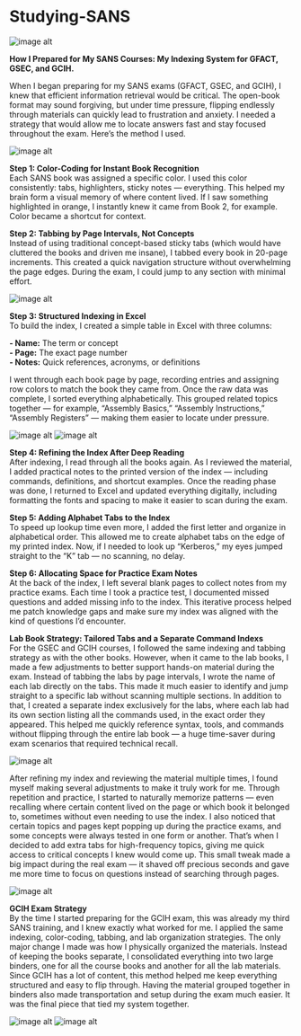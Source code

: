 # Studying-SANS

![image alt](https://github.com/dita-cyber/Studying-SANS/blob/4e437fe6335d02573bf4d1e98d2a5018a4561088/SANSStudying1.png)

**How I Prepared for My SANS Courses: My Indexing System for GFACT, GSEC, and GCIH.**

When I began preparing for my SANS exams (GFACT, GSEC, and GCIH), I knew that efficient information retrieval would be critical. The open-book format may sound forgiving, but under time pressure, flipping endlessly through materials can quickly lead to frustration and anxiety. I needed a strategy that would allow me to locate answers fast and stay focused throughout the exam. Here’s the method I used.

![image alt](https://github.com/dita-cyber/Studying-SANS/blob/ffd1089fa8d1e011b2a43c65536cad9c1d27d7e4/sans1gfact.jpg)

**Step 1: Color-Coding for Instant Book Recognition**<br/>
Each SANS book was assigned a specific color. I used this color consistently: tabs, highlighters, sticky notes — everything. This helped my brain form a visual memory of where content lived. If I saw something highlighted in orange, I instantly knew it came from Book 2, for example. Color became a shortcut for context.

**Step 2: Tabbing by Page Intervals, Not Concepts**<br/>
Instead of using traditional concept-based sticky tabs (which would have cluttered the books and driven me insane), I tabbed every book in 20-page increments. This created a quick navigation structure without overwhelming the page edges. During the exam, I could jump to any section with minimal effort.

![image alt](https://github.com/dita-cyber/Studying-SANS/blob/ffd1089fa8d1e011b2a43c65536cad9c1d27d7e4/gfact22.jpg)

**Step 3: Structured Indexing in Excel**<br/>
To build the index, I created a simple table in Excel with three columns:

**- Name:** The term or concept<br/>
**- Page:** The exact page number<br/>
**- Notes:** Quick references, acronyms, or definitions<br/>

I went through each book page by page, recording entries and assigning row colors to match the book they came from. Once the raw data was complete, I sorted everything alphabetically. This grouped related topics together — for example, “Assembly Basics,” “Assembly Instructions,” “Assembly Registers” — making them easier to locate under pressure.

![image alt](https://github.com/dita-cyber/Studying-SANS/blob/ffd1089fa8d1e011b2a43c65536cad9c1d27d7e4/gfact44.jpg)
![image alt](https://github.com/dita-cyber/Studying-SANS/blob/ffd1089fa8d1e011b2a43c65536cad9c1d27d7e4/gfact33.jpg)

**Step 4: Refining the Index After Deep Reading**<br/>
After indexing, I read through all the books again. As I reviewed the material, I added practical notes to the printed version of the index — including commands, definitions, and shortcut examples. Once the reading phase was done, I returned to Excel and updated everything digitally, including formatting the fonts and spacing to make it easier to scan during the exam.

**Step 5: Adding Alphabet Tabs to the Index**<br/>
To speed up lookup time even more, I added the first letter and organize in alphabetical order. This allowed me to create alphabet tabs on the edge of my printed index. Now, if I needed to look up “Kerberos,” my eyes jumped straight to the “K” tab — no scanning, no delay.

**Step 6: Allocating Space for Practice Exam Notes**<br/>
At the back of the index, I left several blank pages to collect notes from my practice exams. Each time I took a practice test, I documented missed questions and added missing info to the index. This iterative process helped me patch knowledge gaps and make sure my index was aligned with the kind of questions I’d encounter.

**Lab Book Strategy: Tailored Tabs and a Separate Command Indexs**<br/>
For the GSEC and GCIH courses, I followed the same indexing and tabbing strategy as with the other books. However, when it came to the lab books, I made a few adjustments to better support hands-on material during the exam. Instead of tabbing the labs by page intervals, I wrote the name of each lab directly on the tabs. This made it much easier to identify and jump straight to a specific lab without scanning multiple sections. In addition to that, I created a separate index exclusively for the labs, where each lab had its own section listing all the commands used, in the exact order they appeared. This helped me quickly reference syntax, tools, and commands without flipping through the entire lab book — a huge time-saver during exam scenarios that required technical recall.

![image alt](https://github.com/dita-cyber/Studying-SANS/blob/ffd1089fa8d1e011b2a43c65536cad9c1d27d7e4/gsec1.jpg)

After refining my index and reviewing the material multiple times, I found myself making several adjustments to make it truly work for me. Through repetition and practice, I started to naturally memorize patterns — even recalling where certain content lived on the page or which book it belonged to, sometimes without even needing to use the index. I also noticed that certain topics and pages kept popping up during the practice exams, and some concepts were always tested in one form or another. That’s when I decided to add extra tabs for high-frequency topics, giving me quick access to critical concepts I knew would come up. This small tweak made a big impact during the real exam — it shaved off precious seconds and gave me more time to focus on questions instead of searching through pages.

![image alt](https://github.com/dita-cyber/Studying-SANS/blob/ffd1089fa8d1e011b2a43c65536cad9c1d27d7e4/gsec2.jpg)

**GCIH Exam Strategy**<br/>
By the time I started preparing for the GCIH exam, this was already my third SANS training, and I knew exactly what worked for me. I applied the same indexing, color-coding, tabbing, and lab organization strategies. The only major change I made was how I physically organized the materials. Instead of keeping the books separate, I consolidated everything into two large binders, one for all the course books and another for all the lab materials. Since GCIH has a lot of content, this method helped me keep everything structured and easy to flip through. Having the material grouped together in binders also made transportation and setup during the exam much easier. It was the final piece that tied my system together.

![image alt](https://github.com/dita-cyber/Studying-SANS/blob/ffd1089fa8d1e011b2a43c65536cad9c1d27d7e4/gcih1.jpg)
![image alt](https://github.com/dita-cyber/Studying-SANS/blob/ffd1089fa8d1e011b2a43c65536cad9c1d27d7e4/gcih2.jpg)



